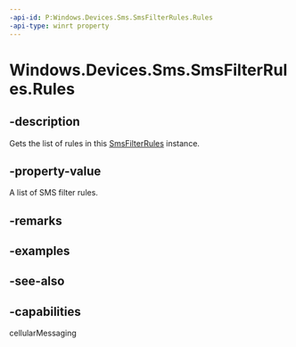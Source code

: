 ```yaml
---
-api-id: P:Windows.Devices.Sms.SmsFilterRules.Rules
-api-type: winrt property
---
```


<!-- Property syntax
public Windows.Foundation.Collections.IVector<Windows.Devices.Sms.SmsFilterRule> Rules { get; }
-->

# Windows.Devices.Sms.SmsFilterRules.Rules

## -description
Gets the list of rules in this [SmsFilterRules](smsfilterrules.md) instance.

## -property-value
A list of SMS filter rules.

## -remarks

## -examples

## -see-also


## -capabilities
cellularMessaging
